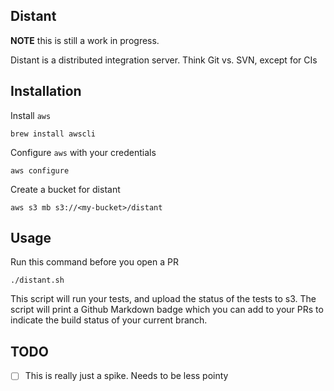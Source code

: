 Distant
---

__NOTE__ this is still a work in progress.

Distant is a distributed integration server. Think Git vs. SVN, except for CIs

## Installation

Install `aws`

    brew install awscli


Configure `aws` with your credentials

    aws configure


Create a bucket for distant

    aws s3 mb s3://<my-bucket>/distant


## Usage

Run this command before you open a PR

    ./distant.sh

This script will run your tests, and upload the status of the tests to s3. The
script will print a Github Markdown badge which you can add to your PRs to
indicate the build status of your current branch.


## TODO

- [ ] This is really just a spike. Needs to be less pointy
